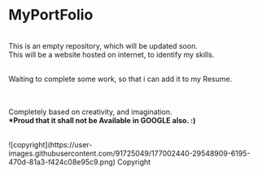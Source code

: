 # MyPortFolio
<br>This is an empty repository, which will be updated soon.
<br>This will be a website hosted on internet, to identify my skills.

<br>Waiting to complete some work, so that i can add it to my Resume.

<br><br> Completely based on creativity, and imagination.
<br><b>*Proud that it shall not be Available in GOOGLE also. :)</b>

<br> 
![copyright](https://user-images.githubusercontent.com/91725049/177002440-29548909-6195-470d-81a3-f424c08e95c9.png) 
Copyright
